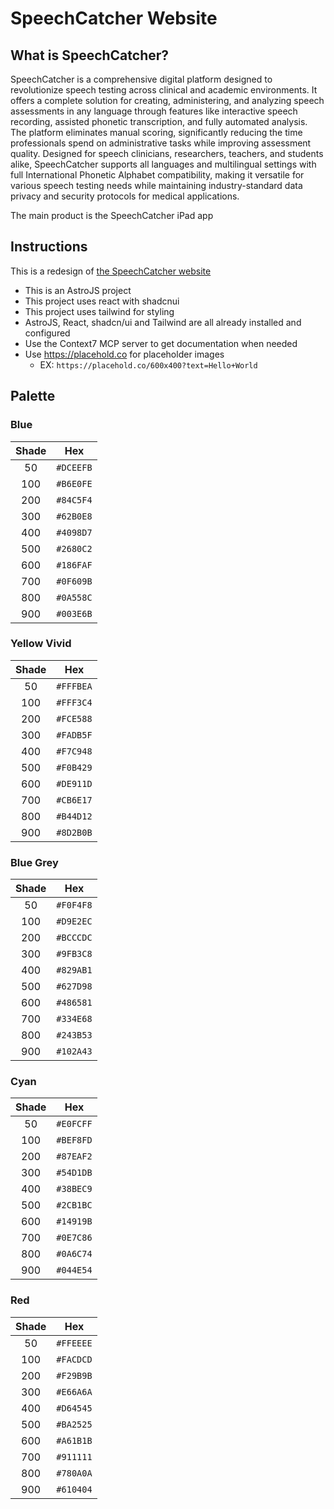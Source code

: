 # SpeechCatcher Website

## What is SpeechCatcher?

SpeechCatcher is a comprehensive digital platform designed to revolutionize speech testing across clinical and academic environments. It offers a complete solution for creating, administering, and analyzing speech assessments in any language through features like interactive speech recording, assisted phonetic transcription, and fully automated analysis. The platform eliminates manual scoring, significantly reducing the time professionals spend on administrative tasks while improving assessment quality. Designed for speech clinicians, researchers, teachers, and students alike, SpeechCatcher supports all languages and multilingual settings with full International Phonetic Alphabet compatibility, making it versatile for various speech testing needs while maintaining industry-standard data privacy and security protocols for medical applications.

The main product is the SpeechCatcher iPad app

## Instructions

This is a redesign of [the SpeechCatcher website](https://www.speechcatcher.ca/)

- This is an AstroJS project
- This project uses react with shadcnui
- This project uses tailwind for styling
- AstroJS, React, shadcn/ui and Tailwind are all already installed and configured
- Use the Context7 MCP server to get documentation when needed
- Use <https://placehold.co> for placeholder images
  - EX: `https://placehold.co/600x400?text=Hello+World`

## Palette

### Blue

| Shade |    Hex    |
| :---: | :-------: |
|  50   | `#DCEEFB` |
|  100  | `#B6E0FE` |
|  200  | `#84C5F4` |
|  300  | `#62B0E8` |
|  400  | `#4098D7` |
|  500  | `#2680C2` |
|  600  | `#186FAF` |
|  700  | `#0F609B` |
|  800  | `#0A558C` |
|  900  | `#003E6B` |

### Yellow Vivid

| Shade |    Hex    |
| :---: | :-------: |
|  50   | `#FFFBEA` |
|  100  | `#FFF3C4` |
|  200  | `#FCE588` |
|  300  | `#FADB5F` |
|  400  | `#F7C948` |
|  500  | `#F0B429` |
|  600  | `#DE911D` |
|  700  | `#CB6E17` |
|  800  | `#B44D12` |
|  900  | `#8D2B0B` |

### Blue Grey

| Shade |    Hex    |
| :---: | :-------: |
|  50   | `#F0F4F8` |
|  100  | `#D9E2EC` |
|  200  | `#BCCCDC` |
|  300  | `#9FB3C8` |
|  400  | `#829AB1` |
|  500  | `#627D98` |
|  600  | `#486581` |
|  700  | `#334E68` |
|  800  | `#243B53` |
|  900  | `#102A43` |

### Cyan

| Shade |    Hex    |
| :---: | :-------: |
|  50   | `#E0FCFF` |
|  100  | `#BEF8FD` |
|  200  | `#87EAF2` |
|  300  | `#54D1DB` |
|  400  | `#38BEC9` |
|  500  | `#2CB1BC` |
|  600  | `#14919B` |
|  700  | `#0E7C86` |
|  800  | `#0A6C74` |
|  900  | `#044E54` |

### Red

| Shade |    Hex    |
| :---: | :-------: |
|  50   | `#FFEEEE` |
|  100  | `#FACDCD` |
|  200  | `#F29B9B` |
|  300  | `#E66A6A` |
|  400  | `#D64545` |
|  500  | `#BA2525` |
|  600  | `#A61B1B` |
|  700  | `#911111` |
|  800  | `#780A0A` |
|  900  | `#610404` |
